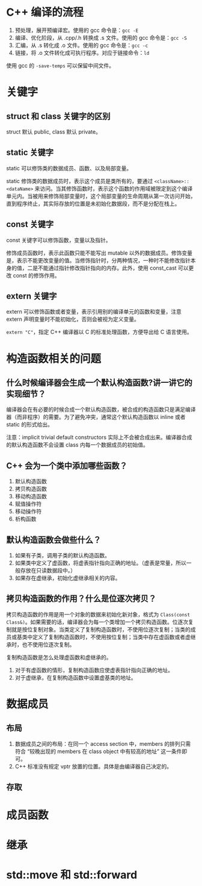 # C++ 编译的流程

1. 预处理，展开预编译宏。使用的 gcc 命令是：`gcc -E`
2. 编译、优化阶段，从 .cpp/.h 转换成 .s 文件。使用的 gcc 命令是：`gcc -S`
3. 汇编，从 .s 转化成 .o 文件。使用的 gcc 命令是：`gcc -c`
4. 链接，将 .o 文件转化成可执行程序。对应于链接命令：`ld`

使用 gcc 的 `-save-temps` 可以保留中间文件。

# 关键字

## struct 和 class 关键字的区别

struct 默认 public, class 默认 private。

## static 关键字

static 可以修饰类的数据成员、函数、以及局部变量。

static 修饰类的数据成员时，表示这个成员是类所有的，要通过 `<className>::<dataName>` 来访问。当其修饰函数时，表示这个函数的作用域被限定到这个编译单元内。当被用来修饰局部变量时，这个局部变量的生命周期从第一次访问开始，直到程序终止，其实际存放的位置是未初始化数据段，而不是分配在栈上。

## const 关键字

const 关键字可以修饰函数，变量以及指针。

修饰成员函数时，表示此函数只能不能写出 mutable 以外的数据成员。修饰变量是，表示不能更改变量的值。当修饰指针时，分两种情况，一种时不能修改指针本身的值，二是不能通过指针修改指针指向的内存。此外，使用 const_cast 可以更改 const 的修饰作用。

## extern 关键字

extern 可以修饰函数或者变量，表示引用别的编译单元的函数和变量，注意 extern 声明变量时不能初始化，否则会被视为定义变量。

`extern "C"`，指定 C++ 编译器以 C 的标准处理函数，方便导出给 C 语言使用。

# 构造函数相关的问题

## 什么时候编译器会生成一个默认构造函数?讲一讲它的实现细节？

编译器会在有必要的时候合成一个默认构造函数，被合成的构造函数只是满足编译器（而非程序）的需要。为了避免冲突，通常这个默认构造函数以 inline 或者 static 的形式给出。

注意：implicit trivial default constructors 实际上不会被合成出来。编译器合成的默认构造函数不会设置 class 内每一个数据成员的初始值。

## C++ 会为一个类中添加哪些函数？

1. 默认构造函数
2. 拷贝构造函数
3. 移动构造函数
4. 赋值操作符
5. 移动操作符
6. 析构函数

## 默认构造函数会做些什么？

1. 如果有子类，调用子类的默认构造函数。
2. 如果类中定义了虚函数，将虚表指针指向正确的地址。（虚表是常量，所以一般存放在只读数据段中。）
3. 如果存在虚继承，初始化虚继承相关的内容。

## 拷贝构造函数的作用？什么是位逐次拷贝？

拷贝构造函数的作用是用一个对象的数据来初始化新对象，格式为 `Class(const Class&)`。如果需要的话，编译器会为每一个类增加一个拷贝构造函数。位逐次复制就是按位复制对象。当类定义了复制构造函数时，不使用位逐次复制；当类的成员或基类中定义了复制构造函数时，不使用按位复制；当类中存在虚函数或者虚继承时，也不使用位逐次复制。

复制构造函数是怎么处理虚函数和虚继承的。

1. 对于有虚函数的情形，复制构造函数应使虚表指针指向正确的地址。
2. 对于虚继承，在复制构造函数中设置虚基类的地址。

# 数据成员

## 布局

1. 数据成员之间的布局：在同一个 access section 中，members 的排列只需符合 “较晚出现的 members 在 class object 中有较高的地址” 这一条件即可。
2. C++ 标准没有规定 vptr 放置的位置。具体是由编译器自己决定的。

## 存取

# 成员函数

# 继承

# std::move 和 std::forward

# 
